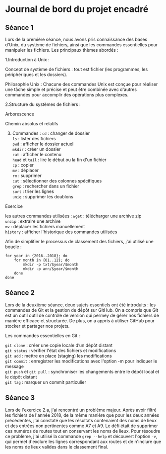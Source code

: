 # Journal de bord du projet encadré

## Séance 1
Lors de la première séance, nous avons pris connaissance des bases d'Unix, du système de fichiers, ainsi que les commandes essentielles pour manipuler les fichiers. Les principaux thèmes abordés :

1.Introduction à Unix : 

Concept de système de fichiers : tout est fichier (les programmes, les périphériques et les dossiers).  

Philosophie Unix : Chacune des commandes Unix est conçue pour réaliser une tâche simple et précise et peut être combinée avec d'autres commandes pour accomplir des opérations plus complexes.

2.Structure du systèmes de fichiers :

Arborescence

Chemin absolus et relatifs

3. Commandes : 
`cd` : changer de dossier  
`ls` : lister des fichiers  
`pwd` : afficher le dossier actuel  
`mkdir` : créer un dossier  
`cat` : afficher le contenu  
`head` et `tail` : lire le début ou la fin d'un fichier  
`cp` : copier  
`mv` : déplacer  
`rm` : supprimer  
`cut` : sélectionner des colonnes spécifiques  
`grep` : rechercher dans un fichier  
`sort` : trier les lignes  
`uniq` : supprimer les doublons  

Exercice

les autres commandes utilisées :
`wget` : télécharger une archive zip  
`unzip` : extraire une archive  
`mv` : déplacer les fichiers manuellement  
`history` : afficher l'historique des commandes utilisées  

Afin de simplifier le processus de classement des fichiers, j'ai utilisé une boucle : 
```
for year in {2016..2018}; do
	for month in {01..12}; do
		mkdir -p txt/$year/$month
		mkdir -p ann/$year/$month
	done
done
```

## Séance 2
Lors de la deuxième séance, deux sujets essentiels ont été introduits : les commandes de Git et la gestion de dépôt sur GitHub. On a compris que Git est un outil outil de contrôle de version qui permey de gérer nos fichiers de manière efficace et structurée. De plus, on a appris à utiliser GitHub pour stocker et partager nos projets.

Les commandes essentielles en Git :

`git clone` : créer une copie locale d’un dépôt distant  
`git status` : vérifier l'état des fichiers et modifications  
`git add` : mettre en place (staging) les modifications  
`git commit` : enregistrer les modifications avec l'option -m pour indiquer le message  
`git push` et `git pull` : synchroniser les changements entre le dépôt local et le dépôt distant  
`git tag` : marquer un commit particulier

## Séance 3
Lors de l'exercice 2.a, j'ai rencontré un problème majeur. Après avoir filtré les fichiers de l'année 2018, de la même manière que pour les deux années précédentes, j'ai constaté que les résultats contenaient des noms de lieux et des entrées non pertinentes comme A7 et A9. Le défi était de supprimer ces numéros de routes tout en conservant les noms de lieux.
Pour résoudre ce problème, j'ai utilisé la commande `grep --help` et découvert l'option `-v`, qui permet d'exclure les lignes correspondant aux routes et de n'inclure que les noms de lieux valides dans le classement final.
